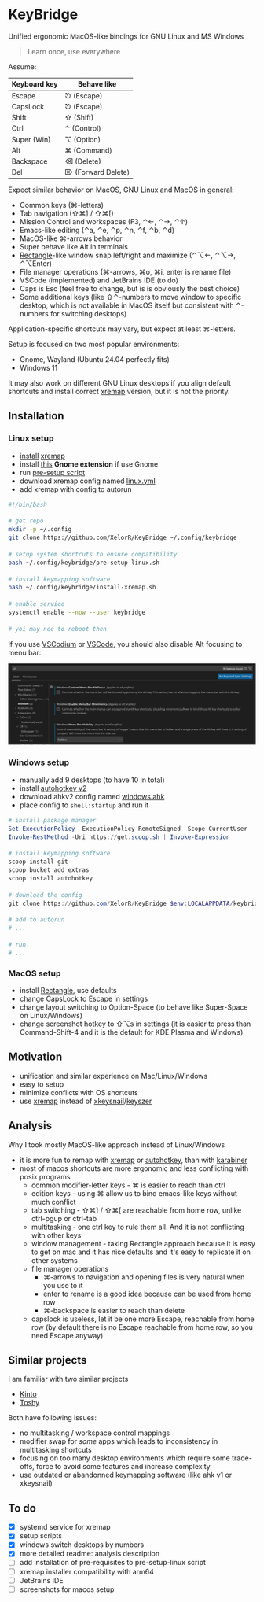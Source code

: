 # KeyBridge

Unified ergonomic MacOS-like bindings for GNU Linux and MS Windows

> Learn once, use everywhere

Assume:

| Keyboard key | Behave like        |
|--------------|--------------------|
| Escape       | ⎋ (Escape)         |
| CapsLock     | ⎋ (Escape)         |
| Shift        | ⇧ (Shift)          |
| Ctrl         | ⌃ (Control)        |
| Super (Win)  | ⌥ (Option)         |
| Alt          | ⌘ (Command)        |
| Backspace    | ⌫ (Delete)         |
| Del          | ⌦ (Forward Delete) |

Expect similar behavior on MacOS, GNU Linux and MacOS in general:

- Common keys (⌘-letters)
- Tab navigation (⇧⌘] / ⇧⌘[)
- Mission Control and workspaces (F3, ⌃←, ⌃→, ⌃↑)
- Emacs-like editing (⌃a, ⌃e, ⌃p, ⌃n, ⌃f, ⌃b, ⌃d)
- MacOS-like ⌘-arrows behavior
- Super behave like Alt in terminals
- [Rectangle](https://rectangleapp.com/)-like window snap left/right and maximize (⌃⌥←, ⌃⌥→, ⌃⌥Enter)
- File manager operations (⌘-arrows, ⌘o, ⌘i, enter is rename file)
- VSCode (implemented) and JetBrains IDE (to do)
- Caps is Esc (feel free to change, but is is obviously the best choice)
- Some additional keys (like ⇧⌃-numbers to move window to specific desktop, which is not available in MacOS itself but consistent with ⌃-numbers for switching desktops)

Application-specific shortcuts may vary, but expect at least ⌘-letters.

Setup is focused on two most popular environments:

- Gnome, Wayland (Ubuntu 24.04 perfectly fits)
- Windows 11

It may also work on different GNU Linux desktops if you align default shortcuts and install correct [xremap](https://github.com/xremap/xremap) version, but it is not the priority.

## Installation

### Linux setup

- [install](./install-xremap.sh) [xremap](https://github.com/xremap/xremap)
- install [this](https://extensions.gnome.org/extension/5060/xremap/) **Gnome extension** if use Gnome
- run [pre-setup script](./pre-setup-linux.sh)
- download xremap config named [linux.yml](./linux.yml)
- add xremap with config to autorun

```bash
#!/bin/bash

# get repo
mkdir -p ~/.config
git clone https://github.com/XelorR/KeyBridge ~/.config/keybridge

# setup system shortcuts to ensure compatibility
bash ~/.config/keybridge/pre-setup-linux.sh

# install keymapping software
bash ~/.config/keybridge/install-xremap.sh

# enable service
systemctl enable --now --user keybridge

# yoi may nee to reboot then
```

If you use [VSCodium](https://vscodium.com/) or [VSCode](https://code.visualstudio.com/), you should also disable Alt focusing to menu bar:

![disable alt in vscode](./assets/vscode-disable-alt-focus-menu-bar.png)

### Windows setup

- manually add 9 desktops (to have 10 in total)
- install [autohotkey v2](https://www.autohotkey.com/v2/)
- download ahkv2 config named [windows.ahk](./windows.ahk)
- place config to `shell:startup` and run it

```powershell
# install package manager
Set-ExecutionPolicy -ExecutionPolicy RemoteSigned -Scope CurrentUser
Invoke-RestMethod -Uri https://get.scoop.sh | Invoke-Expression

# install keymapping software
scoop install git
scoop bucket add extras
scoop install autohotkey

# download the config
git clone https://github.com/XelorR/KeyBridge $env:LOCALAPPDATA/keybridge

# add to autorun
# ...

# run
# ...
```
### MacOS setup

- install [Rectangle](https://rectangleapp.com/), use defaults
- change CapsLock to Escape in settings
- change layout switching to Option-Space (to behave like Super-Space on Linux/Windows)
- change screenshot hotkey to ⇧⌥s in settings (it is easier to press than Command-Shift-4 and it is the default for KDE Plasma and Windows)

## Motivation

- unification and similar experience on Mac/Linux/Windows
- easy to setup
- minimize conflicts with OS shortcuts
- use [xremap](https://github.com/xremap/xremap) instead of [xkeysnail](https://github.com/mooz/xkeysnail)/[keyszer](https://github.com/joshgoebel/keyszer)

## Analysis

Why I took mostly MacOS-like approach instead of Linux/Windows

- it is more fun to remap with [xremap](https://github.com/xremap/xremap) or [autohotkey](https://www.autohotkey.com/v2/), than with [karabiner](https://karabiner-elements.pqrs.org/)
- most of macos shortcuts are more ergonomic and less conflicting with posix programs
  - common modifier-letter keys - ⌘ is easier to reach than ctrl
  - edition keys - using ⌘ allow us to bind emacs-like keys without much conflict
  - tab switching - ⇧⌘] / ⇧⌘[ are reachable from home row, unlike ctrl-pgup or ctrl-tab
  - multitasking - one ctrl key to rule them all. And it is not conflicting with other keys
  - window management - taking Rectangle approach because it is easy to get on mac and it has nice defaults and it's easy to replicate it on other systems
  - file manager operations
    - ⌘-arrows to navigation and opening files is very natural when you use to it
    - enter to rename is a good idea because can be used from home row
    - ⌘-backspace is easier to reach than delete
  - capslock is useless, let it be one more Escape, reachable from home row (by default there is no Escape reachable from home row, so you need Escape anyway)

## Similar projects

I am familiar with two similar projects

- [Kinto](https://kinto.sh)
- [Toshy](https://github.com/RedBearAK/toshy)

Both have following issues:

- no multitasking / workspace control mappings
- modifier swap for _some_ apps which leads to inconsistency in multitasking shortcuts
- focusing on too many desktop environments which require some trade-offs, force to avoid some features and increase complexity
- use outdated or abandonned keymapping software (like ahk v1 or xkeysnail)


## To do

- [x] systemd service for xremap
- [x] setup scripts
- [x] windows switch desktops by numbers
- [x] more detailed readme: analysis description
- [ ] add installation of pre-requisites to pre-setup-linux script
- [ ] xremap installer compatibility with arm64
- [ ] JetBrains IDE
- [ ] screenshots for macos setup
